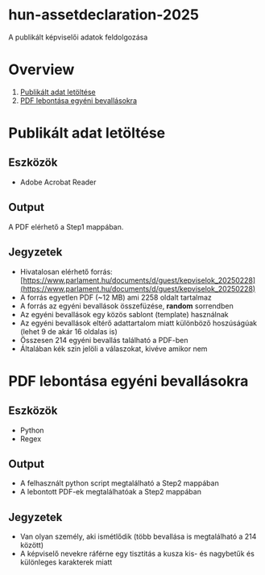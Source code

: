 # hun-assetdeclaration-2025

A publikált képviselői adatok feldolgozása

# Overview

1. [Publikált adat letöltése](#publikált-adat-letöltése)
2. [PDF lebontása egyéni bevallásokra](#pdf-lebontása-egyéni-bevallásokra)

# Publikált adat letöltése

## Eszközök

* Adobe Acrobat Reader

## Output

A PDF elérhető a Step1 mappában.

## Jegyzetek

* Hivatalosan elérhető forrás: [https://www.parlament.hu/documents/d/guest/kepviselok_20250228](https://www.parlament.hu/documents/d/guest/kepviselok_20250228)
* A forrás egyetlen PDF (~12 MB) ami 2258 oldalt tartalmaz
* A forrás az egyéni bevallások összefüzése, **random** sorrendben
* Az egyéni bevallások egy közös sablont (template) használnak
* Az egyéni bevallások eltérő adattartalom miatt különböző hoszúságúak (lehet 9 de akár 16 oldalas is)
* Összesen 214 egyéni bevallás található a PDF-ben
* Általában kék szin jelöli a válaszokat, kivéve amikor nem

# PDF lebontása egyéni bevallásokra

## Eszközök

* Python
* Regex

## Output

* A felhasznált python script megtalálható a Step2 mappában
* A lebontott PDF-ek megtalálhatóak a Step2 mappában

## Jegyzetek

* Van olyan személy, aki ismétlődik (több bevallása is megtalálható a 214 között)
* A képviselő nevekre ráférne egy tisztitás a kusza kis- és nagybetűk és különleges karakterek miatt